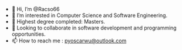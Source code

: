 - 👋 Hi, I’m @Racso66
- 👀 I’m interested in Computer Science and Software Engineering.
- 🌱 Highest degree completed: Masters.
- 💞️ Looking to collaborate in software development and programming opportunities.
- 📫 How to reach me : pyoscarwu@outlook.com

<!---
Racso66/Racso66 is a ✨ special ✨ repository because its `README.md` (this file) appears on your GitHub profile.
You can click the Preview link to take a look at your changes.
--->
